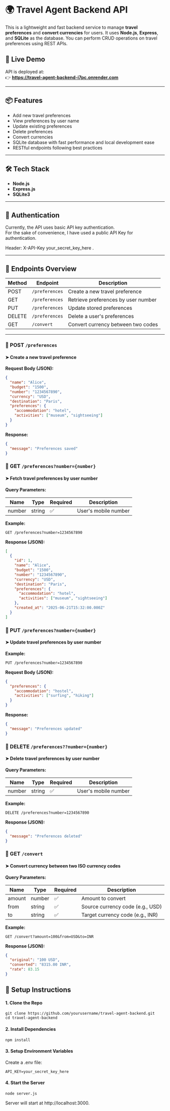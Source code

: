# 🌍 Travel Agent Backend API

This is a lightweight and fast backend service to manage **travel preferences** and **convert currencies** for users. It uses **Node.js**, **Express**, and **SQLite** as the database. You can perform CRUD operations on travel preferences using REST APIs.

## 🚀 Live Demo

API is deployed at:  
👉 **https://travel-agent-backend-i7pc.onrender.com**

---

## 📦 Features

- Add new travel preferences
- View preferences by user name
- Update existing preferences
- Delete preferences
- Convert currencies
- SQLite database with fast performance and local development ease
- RESTful endpoints following best practices

---

## 🛠️ Tech Stack

- **Node.js**
- **Express.js**
- **SQLite3**

---

## 📌 Authentication

Currently, the API uses basic API key authentication.  
For the sake of convenience, I have used a public API Key for authentication.

Header: X-API-Key your_secret_key_here
.

---

## 📂 Endpoints Overview

| Method | Endpoint         | Description                          |
|--------|------------------|--------------------------------------|
| POST   | `/preferences`   | Create a new travel preference       |
| GET    | `/preferences`   | Retrieve preferences by user number |
| PUT    | `/preferences`   | Update stored preferences            |
| DELETE | `/preferences`   | Delete a user's preferences          |
| GET    | `/convert`       | Convert currency between two codes   |

---

### 📮 POST `/preferences`

#### ➤ Create a new travel preference

**Request Body (JSON):**

```json
{
  "name": "Alice",
  "budget": "1500",
  "number": "1234567890",
  "currency": "USD",
  "destination": "Paris",
  "preferences": {
    "accommodation": "hotel",
    "activities": ["museum", "sightseeing"]
  }
}
```

**Response:**

```json
{
  "message": "Preferences saved"
}
```

### 📮 GET `/preferences?number={number}`

#### ➤ Fetch travel preferences by user number

**Query Parameters:**

| Name   | Type   | Required | Description          |
| ------ | ------ | -------- | -------------------- |
| number | string | ✅        | User's mobile number |


**Example:**

`GET /preferences?number=1234567890`


**Response (JSON):**

```json
[
  {
    "id": 1,
    "name": "Alice",
    "budget": "1500",
    "number": "1234567890",
    "currency": "USD",
    "destination": "Paris",
    "preferences": {
      "accommodation": "hotel",
      "activities": ["museum", "sightseeing"]
    },
    "created_at": "2025-06-21T15:32:00.000Z"
  }
]
```

### 📮 PUT `/preferences?number={number}`

#### ➤ Update travel preferences by user number

**Example:**

`PUT /preferences?number=1234567890`


**Request Body (JSON):**

```json
{
  "preferences": {
    "accommodation": "hostel",
    "activities": ["surfing", "hiking"]
  }
}
```

**Response:**

```json
{
  "message": "Preferences updated"
}
```


### 📮 DELETE `/preferences??number={number}`

#### ➤ Delete travel preferences by user number

**Query Parameters:**

| Name   | Type   | Required | Description          |
| ------ | ------ | -------- | -------------------- |
| number | string | ✅        | User's mobile number |


**Example:**

`DELETE /preferences?number=1234567890`


**Response (JSON):**

```json
{
  "message": "Preferences deleted"
}
```

### 💱 GET `/convert`

#### ➤ Convert currency between two ISO currency codes

**Query Parameters:**

| Name   | Type   | Required | Description                      |
| ------ | ------ | -------- | -------------------------------- |
| amount | number | ✅        | Amount to convert                |
| from   | string | ✅        | Source currency code (e.g., USD) |
| to     | string | ✅        | Target currency code (e.g., INR) |


**Example:**

`GET /convert?amount=100&from=USD&to=INR`


**Response (JSON):**

```json
{
  "original": "100 USD",
  "converted": "8315.00 INR",
  "rate": 83.15
}

```


## 🔧 Setup Instructions
#### 1. Clone the Repo
```
git clone https://github.com/yourusername/travel-agent-backend.git
cd travel-agent-backend
```
#### 2. Install Dependencies
```
npm install
```
#### 3. Setup Environment Variables
Create a .env file:
```env
API_KEY=your_secret_key_here
```
#### 4. Start the Server
```
node server.js
```
Server will start at http://localhost:3000.

